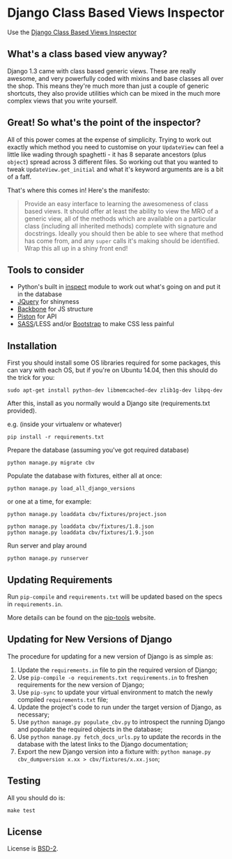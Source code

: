 Django Class Based Views Inspector
==================================

Use the [Django Class Based Views Inspector](http://ccbv.co.uk/)

What's a class based view anyway?
---------------------------------

Django 1.3 came with class based generic views. These are really awesome, and
very powerfully coded with mixins and base classes all over the shop. This
means they're much more than just a couple of generic shortcuts, they also
provide utilities which can be mixed in the much more complex views that you
write yourself.

Great! So what's the point of the inspector?
--------------------------------------------

All of this power comes at the expense of simplicity. Trying to work out
exactly which method you need to customise on your `UpdateView` can feel a
little like wading through spaghetti - it has 8 separate ancestors (plus
`object`) spread across 3 different files. So working out that you wanted to
tweak `UpdateView.get_initial` and what it's keyword arguments are is a bit of
a faff.

That's where this comes in! Here's the manifesto:

> Provide an easy interface to learning the awesomeness of class based views.
> It should offer at least the ability to view the MRO of a generic view, all
> of the methods which are available on a particular class (including all
> inherited methods) complete with signature and docstrings. Ideally you should
> then be able to see where that method has come from, and any `super` calls
> it's making should be identified. Wrap this all up in a shiny front end!

Tools to consider
-----------------

* Python's built in [inspect](http://docs.python.org/library/inspect.html)
  module to work out what's going on and put it in the database
* [JQuery](http://jquery.com) for shinyness
* [Backbone](http://documentcloud.github.com/backbone/) for JS structure
* [Piston](https://bitbucket.org/jespern/django-piston/wiki/Home) for API
* [SASS](http://sass-lang.com/)/LESS and/or
  [Bootstrap](http://twitter.github.com/bootstrap/) to make CSS less painful

Installation
------------

First you should install some OS libraries required for some packages, this can vary with each OS, but if you're on Ubuntu 14.04, then this should do the trick for you:

    sudo apt-get install python-dev libmemcached-dev zlib1g-dev libpq-dev

After this, install as you normally would a Django site (requirements.txt provided).

e.g. (inside your virtualenv or whatever)

    pip install -r requirements.txt

Prepare the database (assuming you've got required database)

    python manage.py migrate cbv

Populate the database with fixtures, either all at once:

    python manage.py load_all_django_versions

or one at a time, for example:

    python manage.py loaddata cbv/fixtures/project.json

    python manage.py loaddata cbv/fixtures/1.8.json
    python manage.py loaddata cbv/fixtures/1.9.json

Run server and play around

    python manage.py runserver


Updating Requirements
---------------------
Run `pip-compile` and `requirements.txt` will be updated based on the specs in `requirements.in`.

More details can be found on the [pip-tools](https://github.com/nvie/pip-tools) website.


Updating for New Versions of Django
-----------------------------------
The procedure for updating for a new version of Django is as simple as:

1. Update the `requirements.in` file to pin the required version of Django;
2. Use `pip-compile -o requirements.txt requirements.in` to freshen requirements
   for the new version of Django;
3. Use `pip-sync` to update your virtual environment to match the newly compiled
   `requirements.txt` file;
4. Update the project's code to run under the target version of Django, as
   necessary;
5. Use `python manage.py populate_cbv.py` to introspect the running Django
   and populate the required objects in the database;
6. Use `python manage.py fetch_docs_urls.py` to update the records in the
   database with the latest links to the Django documentation;
7. Export the new Django version into a fixture with: `python manage.py cbv_dumpversion x.xx > cbv/fixtures/x.xx.json`;


Testing
-------

All you should do is:

    make test


License
--------
License is [BSD-2](http://opensource.org/licenses/BSD-2-Clause).

